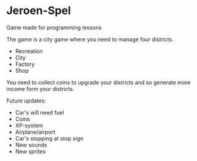 # Jeroen-Spel
Game made for programming lessons 

The game is a city game where you need to manage four districts.
- Recreation
- City
- Factory
- Shop

You need to collect coins to upgrade your districts and so generate more income form your districts.

Future updates:

- Car's will need fuel
- Coins
- XP-system
- Airplane/airport
- Car's stopping at stop sign
- New sounds
- New sprites
